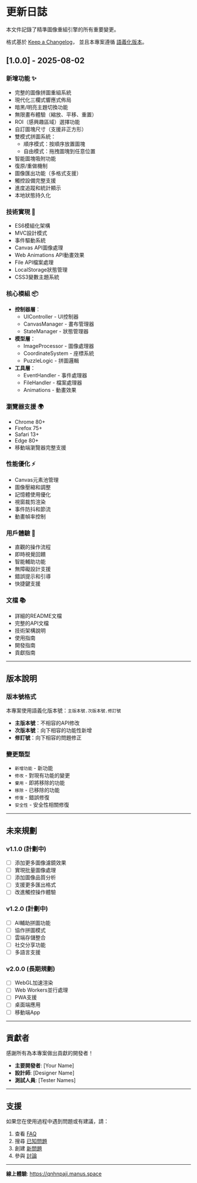 # 更新日誌

本文件記錄了精準圖像重組引擎的所有重要變更。

格式基於 [Keep a Changelog](https://keepachangelog.com/zh-TW/1.0.0/)，
並且本專案遵循 [語義化版本](https://semver.org/lang/zh-TW/)。

## [1.0.0] - 2025-08-02

### 新增功能 ✨
- 完整的圖像拼圖重組系統
- 現代化三欄式響應式佈局
- 暗黑/明亮主題切換功能
- 無限畫布體驗（縮放、平移、重置）
- ROI（感興趣區域）選擇功能
- 自訂圖塊尺寸（支援非正方形）
- 雙模式拼圖系統：
  - 順序模式：按順序放置圖塊
  - 自由模式：拖拽圖塊到任意位置
- 智能圖塊吸附功能
- 復原/重做機制
- 圖像匯出功能（多格式支援）
- 觸控設備完整支援
- 進度追蹤和統計顯示
- 本地狀態持久化

### 技術實現 🔧
- ES6模組化架構
- MVC設計模式
- 事件驅動系統
- Canvas API圖像處理
- Web Animations API動畫效果
- File API檔案處理
- LocalStorage狀態管理
- CSS3變數主題系統

### 核心模組 📦
- **控制器層**：
  - UIController - UI控制器
  - CanvasManager - 畫布管理器
  - StateManager - 狀態管理器
- **模型層**：
  - ImageProcessor - 圖像處理器
  - CoordinateSystem - 座標系統
  - PuzzleLogic - 拼圖邏輯
- **工具層**：
  - EventHandler - 事件處理器
  - FileHandler - 檔案處理器
  - Animations - 動畫效果

### 瀏覽器支援 🌍
- Chrome 80+
- Firefox 75+
- Safari 13+
- Edge 80+
- 移動端瀏覽器完整支援

### 性能優化 ⚡
- Canvas元素池管理
- 圖像壓縮和調整
- 記憶體使用優化
- 視窗裁剪渲染
- 事件防抖和節流
- 動畫幀率控制

### 用戶體驗 🎨
- 直觀的操作流程
- 即時視覺回饋
- 智能輔助功能
- 無障礙設計支援
- 錯誤提示和引導
- 快捷鍵支援

### 文檔 📚
- 詳細的README文檔
- 完整的API文檔
- 技術架構說明
- 使用指南
- 開發指南
- 貢獻指南

---

## 版本說明

### 版本號格式
本專案使用語義化版本號：`主版本號.次版本號.修訂號`

- **主版本號**：不相容的API修改
- **次版本號**：向下相容的功能性新增
- **修訂號**：向下相容的問題修正

### 變更類型
- `新增功能` - 新功能
- `修改` - 對現有功能的變更
- `棄用` - 即將移除的功能
- `移除` - 已移除的功能
- `修復` - 錯誤修復
- `安全性` - 安全性相關修復

---

## 未來規劃

### v1.1.0 (計劃中)
- [ ] 添加更多圖像濾鏡效果
- [ ] 實現批量圖像處理
- [ ] 添加圖像品質分析
- [ ] 支援更多匯出格式
- [ ] 改進觸控操作體驗

### v1.2.0 (計劃中)
- [ ] AI輔助拼圖功能
- [ ] 協作拼圖模式
- [ ] 雲端存儲整合
- [ ] 社交分享功能
- [ ] 多語言支援

### v2.0.0 (長期規劃)
- [ ] WebGL加速渲染
- [ ] Web Workers並行處理
- [ ] PWA支援
- [ ] 桌面端應用
- [ ] 移動端App

---

## 貢獻者

感謝所有為本專案做出貢獻的開發者！

- **主要開發者**: [Your Name]
- **設計師**: [Designer Name]
- **測試人員**: [Tester Names]

---

## 支援

如果您在使用過程中遇到問題或有建議，請：

1. 查看 [FAQ](docs/FAQ.md)
2. 搜尋 [已知問題](https://github.com/your-username/precision-image-reconstruction-engine/issues)
3. 創建 [新問題](https://github.com/your-username/precision-image-reconstruction-engine/issues/new)
4. 參與 [討論](https://github.com/your-username/precision-image-reconstruction-engine/discussions)

---

**線上體驗**: https://qnhnpaji.manus.space

